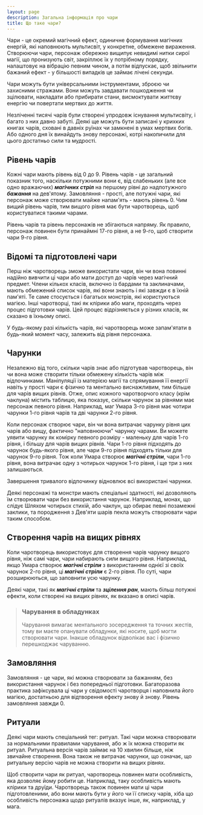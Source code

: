 ```yaml
---
layout: page
description: Загальна інформація про чари
title: Що таке чари?
---
```


Чари - це окремий магічний ефект, одиничне формування магічних енергій, які наповнюють мультисвіт, у конкретне, обмежене вираження. Створюючи чари, персонаж обережно вищипує невидимі нитки сирої магії, що пронизують світ, закріплює їх у потрібному порядку, налаштовує на вібрацію певним чином, а потім відпускає, щоб звільнити бажаний ефект - у більшості випадків це займає лічені секунди.

Чари можуть бути універсальними інструментами, зброєю чи захисними стражами. Вони можуть завдавати пошкодження чи зцілювати, накладати або прибирати стани, висмоктувати життєву енергію чи повертати мертвих до життя.

Незліченні тисячі чарів були створені упродовж існування мультисвіту, і багато з них давно забуті. Деякі ще можуть бути записані у крихких книгах чарів, сховані в давніх руїнах чи замкнені в умах мертвих богів. Або одного дня їх винайдуть знову персонажі, котрі накопичили для цього достатньо сили та мудрості.

## Рівень чарів
Кожні чари мають рівень від 0 до 9. Рівень чарів - це загальний показник того, наскільки потужними вони є, від слабеньких (але все одно вражаючих) **_магічних стріл_** на першому рівні до надпотужного **_бажання_** на дев'ятому. Замовляння - прості, але потужні чари, які персонаж може створювати майже напам'ять - мають рівень 0. Чим вищий рівень чарів, тим вищого рівня має бути чаротворець, щоб користуватися такими чарами.

Рівень чарів та рівень персонажів не збігаються напряму. Як правило, персонаж повинен бути принаймні 17-го рівня, а не 9-го, щоб створити чари 9-го рівня.

## Відомі та підготовлені чари
Перш ніж чаротворець зможе використати чари, він чи вона повинні надійно вивчити ці чари або мати доступ до чарів через магічний предмет. Члени кількох класів, включно із бардами та заклиначами, мають обмежений список чарів, які вони знають і які завжди є в їхній пам'яті. Те саме стосується і багатьох монстрів, які користуються магією. Інші чаротворці, такі як клірики або маги, проходять через процес підготовки чарів. Цей процес відрізняється у різних класів, як сказано в їхньому описі.

У будь-якому разі кількість чарів, які чаротворець може запам'ятати в будь-який момент часу, залежить від рівня персонажа.

## Чарунки
Незалежно від того, скільки чарів знає або підготував чаротворець, він чи вона може створити тільки обмежену кількість чарів між відпочинками. Маніпуляції із матерією магії та спрямування її енергії навіть у прості чари є фізично та ментально виснажливим, тим більше для чарів вищих рівнів. Отже, опис кожного чаротворчого класу (крім чаклуна) містить таблицю, яка показує, скільки чарунок за рівнями має персонаж певного рівня. Наприклад, маг Умара 3-го рівня має чотири чарунки 1-го рівня чарів та дві чарунки 2-го рівня.

Коли персонаж створює чари, він чи вона витрачає чарунку рівня цих чарів або вищу, фактично "наповнюючи" чарунку чарами. Ви можете уявити чарунку як комірку певного розміру - маленьку для чарів 1-го рівня, і більшу для чарів вищих рівнів. Чари 1-го рівня підходять до чарунок будь-якого рівня, але чари 9-го рівня підходять тільки для чарунок 9-го рівня. Тож коли Умара створює **_магічні стріли_**, чари 1-го рівня, вона витрачає одну з чотирьох чарунок 1-го рівня, і ще три з них залишаються.

Завершення тривалого відпочинку відновлює всі використані чарунки.

Деякі персонажі та монстри мають спеціальні здатності, які дозволяють їм створювати чари без використання чарунок. Наприклад, монах, що слідує Шляхом чотирьох стихій, або чаклун, що обирає певні позамежні заклики, та породження з Дев'яти шарів пекла можуть створювати чари таким способом.

## Створення чарів на вищих рівнях
Коли чаротворець використовує для створення чарів чарунку вищого рівня, ніж самі чари, чари набирають сили вищого рівня. Наприклад, якщо Умара створює **_магічні стріли_** з використанням однієї зі своїх чарунок 2-го рівня, ці **_магічні стріли_** є 2-го рівня. По суті, чари розширюються, що заповнити усю чарунку.

Деякі чари, такі як **_магічні стріли_** та **_зцілення ран_**, мають більш потужні ефекти, коли створені на вищих рівнях, як вказано в описі чарів.

> ### Чарування в обладунках 
> 
> Чарування вимагає ментального зосередження та точних жестів, тому ви маєте опанувати обладунки, які носите, щоб могти створювати чари. Інакше обладунок відволікає вас і фізично перешкоджає чаруванню.

## Замовляння
Замовляння - це чари, які можна створювати за бажанням, без використання чарунок і без попередньої підготовки. Багаторазова практика зафіксувала ці чари у свідомості чаротворця і наповнила його магією, достатньою для відтворення ефекту знову й знову. Рівень замовляння завжди 0.

## Ритуали
Деякі чари мають спеціальний тег: ритуал. Такі чари можна створювати за нормальними правилами чарування, або ж їх можна створити як ритуал. Ритуальна версія чарів займає на 10 хвилин більше, ніж звичайне створення. Вона також не витрачає чарунки, що означає, що ритуальну версію чарів не можна створити на вищих рівнях.

Щоб створити чари як ритуал, чаротворець повинен мати особливість, яка дозволяє йому робити це. Наприклад, таку особливість мають клірики та друїди. Чаротворець також повинен мати ці чари підготовленими, або вони мають бути у його чи її списку чарів, хіба що особливість персонажа щодо ритуалів вказує інше, як, наприклад, у мага.
